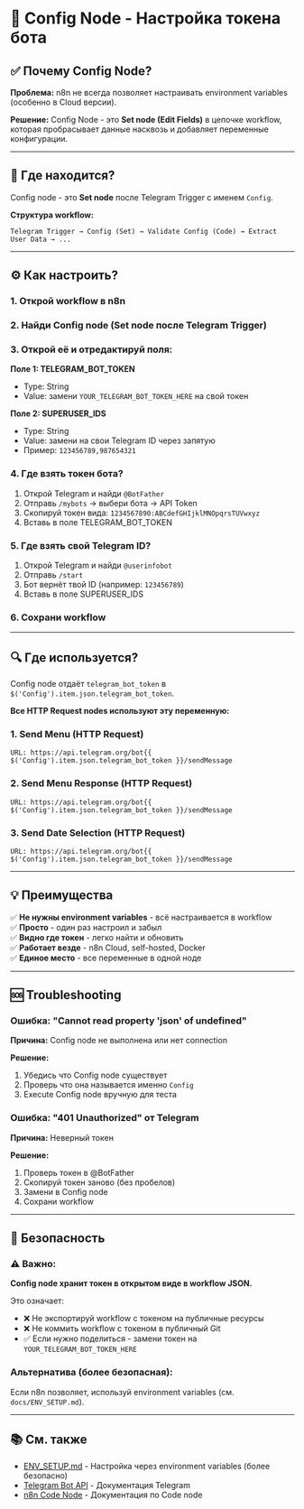 # 🔧 Config Node - Настройка токена бота

## ✅ Почему Config Node?

**Проблема:** n8n не всегда позволяет настраивать environment variables (особенно в Cloud версии).

**Решение:** Config Node - это **Set node (Edit Fields)** в цепочке workflow, которая пробрасывает данные насквозь и добавляет переменные конфигурации.

---

## 📍 Где находится?

Config node - это **Set node** после Telegram Trigger с именем `Config`.

**Структура workflow:**
```
Telegram Trigger → Config (Set) → Validate Config (Code) → Extract User Data → ...
```

---

## ⚙️ Как настроить?

### 1. Открой workflow в n8n

### 2. Найди Config node (Set node после Telegram Trigger)

### 3. Открой её и отредактируй поля:

**Поле 1: TELEGRAM_BOT_TOKEN**
- Type: String
- Value: замени `YOUR_TELEGRAM_BOT_TOKEN_HERE` на свой токен

**Поле 2: SUPERUSER_IDS**
- Type: String  
- Value: замени на свои Telegram ID через запятую
- Пример: `123456789,987654321`

### 4. Где взять токен бота?

1. Открой Telegram и найди `@BotFather`
2. Отправь `/mybots` → выбери бота → API Token
3. Скопируй токен вида: `1234567890:ABCdefGHIjklMNOpqrsTUVwxyz`
4. Вставь в поле TELEGRAM_BOT_TOKEN

### 5. Где взять свой Telegram ID?

1. Открой Telegram и найди `@userinfobot`
2. Отправь `/start`
3. Бот вернёт твой ID (например: `123456789`)
4. Вставь в поле SUPERUSER_IDS

### 6. Сохрани workflow

---

## 🔍 Где используется?

Config node отдаёт `telegram_bot_token` в `$('Config').item.json.telegram_bot_token`.

**Все HTTP Request nodes используют эту переменную:**

### 1. Send Menu (HTTP Request)
```
URL: https://api.telegram.org/bot{{ $('Config').item.json.telegram_bot_token }}/sendMessage
```

### 2. Send Menu Response (HTTP Request)
```
URL: https://api.telegram.org/bot{{ $('Config').item.json.telegram_bot_token }}/sendMessage
```

### 3. Send Date Selection (HTTP Request)
```
URL: https://api.telegram.org/bot{{ $('Config').item.json.telegram_bot_token }}/sendMessage
```

---

## 💡 Преимущества

✅ **Не нужны environment variables** - всё настраивается в workflow  
✅ **Просто** - один раз настроил и забыл  
✅ **Видно где токен** - легко найти и обновить  
✅ **Работает везде** - n8n Cloud, self-hosted, Docker  
✅ **Единое место** - все переменные в одной ноде  

---

## 🆘 Troubleshooting

### Ошибка: "Cannot read property 'json' of undefined"

**Причина:** Config node не выполнена или нет connection

**Решение:**
1. Убедись что Config node существует
2. Проверь что она называется именно `Config`
3. Execute Config node вручную для теста

### Ошибка: "401 Unauthorized" от Telegram

**Причина:** Неверный токен

**Решение:**
1. Проверь токен в @BotFather
2. Скопируй токен заново (без пробелов)
3. Замени в Config node
4. Сохрани workflow

---

## 🔐 Безопасность

### ⚠️ Важно:

**Config node хранит токен в открытом виде в workflow JSON.**

Это означает:
- ❌ Не экспортируй workflow с токеном на публичные ресурсы
- ❌ Не коммить workflow с токеном в публичный Git
- ✅ Если нужно поделиться - замени токен на `YOUR_TELEGRAM_BOT_TOKEN_HERE`

### Альтернатива (более безопасная):

Если n8n позволяет, используй environment variables (см. `docs/ENV_SETUP.md`).

---

## 📚 См. также

- [ENV_SETUP.md](ENV_SETUP.md) - Настройка через environment variables (более безопасно)
- [Telegram Bot API](https://core.telegram.org/bots/api) - Документация Telegram
- [n8n Code Node](https://docs.n8n.io/code/builtin/code-node/) - Документация по Code node
